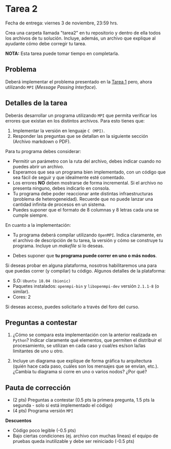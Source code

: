 # Tarea 2

Fecha de entrega: viernes 3 de noviembre, 23:59 hrs.

Crea una carpeta llamada "tarea2" en tu repositorio y dentro de ella todos los archivos de tu solución. Incluye, además, un archivo que explique al ayudante cómo debe corregir tu tarea.

**NOTA:** Esta tarea puede tomar tiempo en completarla.

## Problema

Deberá implementar el problema presentado en la [Tarea 1](../tarea1/README.md) pero, ahora utilizando `MPI` (*Message Passing Interface*).

## Detalles de la tarea

Deberás desarrollar un programa utilizando `MPI` que permita verificar los errores que existan en los distintos archivos. Para esto tienes que:

1. Implementar la versión en lenguaje `C (MPI)`.
2. Responder las preguntas que se detallan en la siguiente sección (Archivo markdown o PDF).

Para tu programa debes considerar:

* Permitir un parámetro con la ruta del archivo, debes indicar cuando no puedes abrir un archivo.
* Esperamos que sea un programa bien implementado, con un código que sea fácil de seguir y que idealmente esté comentado.
* Los errores **NO** deben mostrarse de forma incremental. Si el archivo no presenta ninguno, debes indicarlo en consola.
* Tu programa debe poder reaccionar ante distintas infraestructuras (problema de heterogeneidad). Recuerde que no puede lanzar una cantidad infinita de procesos en un sistema.
* Puedes suponer que el formato de 8 columnas y 8 letras cada una se cumple siempre.

En cuanto a la implementación:

* Tu programa deberá compilar utilizando `OpenMPI`. Indica claramente, en el archivo de descripción de tu tarea, la versión y cómo se construye tu programa. Incluye un *makefile* si lo deseas.

* Debes suponer que **tu programa puede correr en uno o más nodos**.

Si deseas probar en alguna plataforma, nosotros habilitaremos una para que puedas correr (y compilar) tu código. Algunos detalles de la plataforma:
* S.O: `Ubuntu 18.04 (bionic)`
* Paquetes instalados: `openmpi-bin` y `libopenmpi-dev` versión `2.1.1-8` (o similar).
* Cores: 2

Si deseas acceso, puedes solicitarlo a través del foro del curso.

## Preguntas a contestar

1. ¿Cómo se compara esta implementación con la anterior realizada en `Python`? Indicar claramente qué elementos, que permiten el distribuir el procesamiento, se utilizan en cada caso y cual/es es/son la/las limitantes de uno u otro.

2. Incluye un diagrama que explique de forma gráfica tu arquitectura (quién hace cada paso, cuáles son los mensajes que se envían, etc.). ¿Cambia tu diagrama si corre en uno o varios nodos? ¿Por qué?

## Pauta de corrección

* (2 pts) Preguntas a contestar (0.5 pts la primera pregunta, 1.5 pts la segunda - solo si está implementado el código)
* (4 pts) Programa versión `MPI`

**Descuentos**

* Código poco legible (-0.5 pts)
* Bajo ciertas condiciones (ej. archivo con muchas líneas) el equipo de pruebas queda inutilizable y debe ser reiniciado (-0.5 pts)
